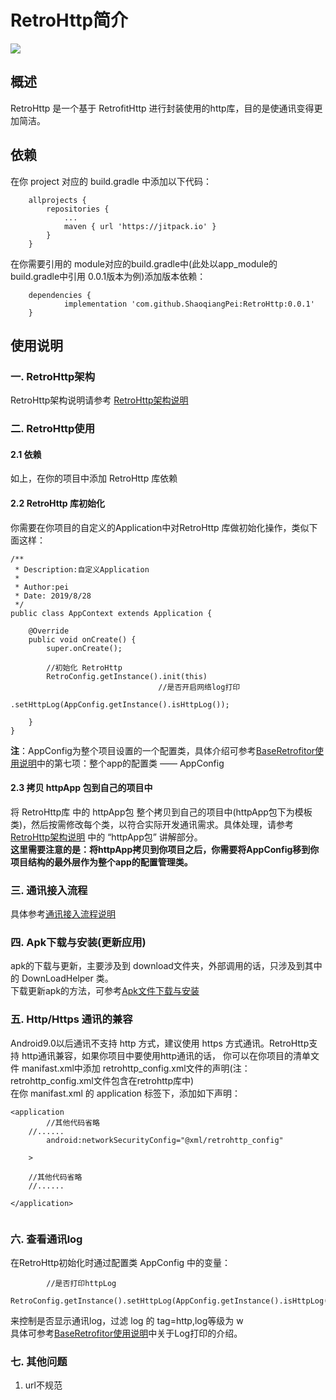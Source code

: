 

# RetroHttp简介  
[![](https://jitpack.io/v/ShaoqiangPei/RetroHttp.svg)](https://jitpack.io/#ShaoqiangPei/RetroHttp)

## 概述  
RetroHttp 是一个基于 RetrofitHttp 进行封装使用的http库，目的是使通讯变得更加简洁。

## 依赖
在你 project 对应的 build.gradle 中添加以下代码：
```
	allprojects {
		repositories {
			...
			maven { url 'https://jitpack.io' }
		}
	}
```
在你需要引用的 module对应的build.gradle中(此处以app_module的build.gradle中引用 0.0.1版本为例)添加版本依赖：
```
	dependencies {
	        implementation 'com.github.ShaoqiangPei:RetroHttp:0.0.1'
	}
```
## 使用说明
### 一. RetroHttp架构
RetroHttp架构说明请参考 [RetroHttp架构说明](https://github.com/ShaoqiangPei/RetroHttp/blob/master/read/RetroHttp%E6%9E%B6%E6%9E%84%E8%AF%B4%E6%98%8E.md)  
### 二. RetroHttp使用  
#### 2.1 依赖
如上，在你的项目中添加 RetroHttp 库依赖
#### 2.2 RetroHttp 库初始化
你需要在你项目的自定义的Application中对RetroHttp 库做初始化操作，类似下面这样：
```
/**
 * Description:自定义Application
 * 
 * Author:pei
 * Date: 2019/8/28
 */
public class AppContext extends Application {

    @Override
    public void onCreate() {
        super.onCreate();

        //初始化 RetroHttp
        RetroConfig.getInstance().init(this)
                                 //是否开启网络log打印
                                 .setHttpLog(AppConfig.getInstance().isHttpLog());

    }
}
```
**注**：AppConfig为整个项目设置的一个配置类，具体介绍可参考[BaseRetrofitor使用说明](https://github.com/ShaoqiangPei/RetroHttp/blob/master/read/BaseRetrofitor%E4%BD%BF%E7%94%A8%E8%AF%B4%E6%98%8E.md)中的第七项：整个app的配置类 —— AppConfig
#### 2.3 拷贝 httpApp 包到自己的项目中
将 RetroHttp库 中的 httpApp包 整个拷贝到自己的项目中(httpApp包下为模板类)，然后按需修改每个类，以符合实际开发通讯需求。具体处理，请参考 [RetroHttp架构说明](https://github.com/ShaoqiangPei/RetroHttp/blob/master/read/RetroHttp%E6%9E%B6%E6%9E%84%E8%AF%B4%E6%98%8E.md) 中的 “httpApp包” 讲解部分。  
**这里需要注意的是：将httpApp拷贝到你项目之后，你需要将AppConfig移到你项目结构的最外层作为整个app的配置管理类。**
### 三. 通讯接入流程 
具体参考[通讯接入流程说明](https://github.com/ShaoqiangPei/RetroHttp/blob/master/read/%E9%80%9A%E8%AE%AF%E6%8E%A5%E5%85%A5%E6%B5%81%E7%A8%8B%E8%AF%B4%E6%98%8E.md)
### 四. Apk下载与安装(更新应用)  
apk的下载与更新，主要涉及到 download文件夹，外部调用的话，只涉及到其中的 DownLoadHelper 类。  
下载更新apk的方法，可参考[Apk文件下载与安装](https://github.com/ShaoqiangPei/RetroHttp/blob/master/read/Apk%E6%96%87%E4%BB%B6%E4%B8%8B%E8%BD%BD%E4%B8%8E%E5%AE%89%E8%A3%85.md)  
### 五. Http/Https 通讯的兼容
Android9.0以后通讯不支持 http 方式，建议使用 https 方式通讯。RetroHttp支持 http通讯兼容，如果你项目中要使用http通讯的话，
你可以在你项目的清单文件 manifast.xml中添加 retrohttp_config.xml文件的声明(注：retrohttp_config.xml文件包含在retrohttp库中)  
在你 manifast.xml 的 application 标签下，添加如下声明：
```
<application
        //其他代码省略
	//......
        android:networkSecurityConfig="@xml/retrohttp_config"
        
	>
	
	//其他代码省略
	//......

</application>
	
```
### 六. 查看通讯log
在RetroHttp初始化时通过配置类 AppConfig 中的变量：
```
        //是否打印httpLog
         RetroConfig.getInstance().setHttpLog(AppConfig.getInstance().isHttpLog());
```
来控制是否显示通讯log，过滤 log 的 tag=http,log等级为 w   
具体可参考[BaseRetrofitor使用说明](https://github.com/ShaoqiangPei/RetroHttp/blob/master/read/BaseRetrofitor%E4%BD%BF%E7%94%A8%E8%AF%B4%E6%98%8E.md)中关于Log打印的介绍。

### 七. 其他问题
1. url不规范

